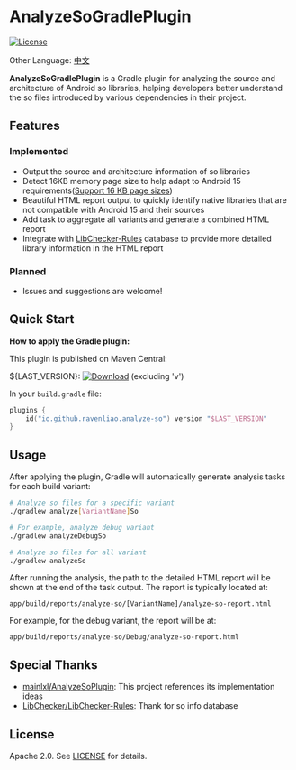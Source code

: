# AnalyzeSoGradlePlugin

[![License][license_image]][license_link]

Other Language: [中文](README_zh.md)

**AnalyzeSoGradlePlugin** is a Gradle plugin for analyzing the source and architecture of Android so libraries, helping developers better understand the so files introduced by various dependencies in their project.



## Features

### Implemented
- Output the source and architecture information of so libraries
- Detect 16KB memory page size to help adapt to Android 15 requirements([Support 16 KB page sizes](https://developer.android.com/guide/practices/page-sizes))
- Beautiful HTML report output to quickly identify native libraries that are not compatible with Android 15 and their sources
- Add task to aggregate all variants and generate a combined HTML report
- Integrate with [LibChecker-Rules](https://github.com/LibChecker/LibChecker-Rules) database to provide more detailed library information in the HTML report

### Planned
- Issues and suggestions are welcome!

## Quick Start
**How to apply the Gradle plugin:**

This plugin is published on Maven Central:

${LAST_VERSION}: [![Download][version_icon]][version_link] (excluding 'v')

In your `build.gradle` file:

```kotlin
plugins {
    id("io.github.ravenliao.analyze-so") version "$LAST_VERSION"
}
```

## Usage

After applying the plugin, Gradle will automatically generate analysis tasks for each build variant:

```bash
# Analyze so files for a specific variant
./gradlew analyze[VariantName]So

# For example, analyze debug variant
./gradlew analyzeDebugSo

# Analyze so files for all variant
./gradlew analyzeSo
```

After running the analysis, the path to the detailed HTML report will be shown at the end of the task output. The report is typically located at:
```
app/build/reports/analyze-so/[VariantName]/analyze-so-report.html
```

For example, for the debug variant, the report will be at:
```
app/build/reports/analyze-so/Debug/analyze-so-report.html
```

## Special Thanks

- [mainlxl/AnalyzeSoPlugin](https://github.com/mainlxl/AnalyzeSoPlugin): This project references its implementation ideas
- [LibChecker/LibChecker-Rules](https://github.com/LibChecker/LibChecker-Rules): Thank for so info database

## License

Apache 2.0. See [LICENSE](LICENSE) for details.

[version_icon]: https://img.shields.io/maven-central/v/io.github.ravenliao.analyze-so/gradle-plugin
[version_link]: https://repo1.maven.org/maven2/io/github/ravenliao/analyze-so/gradle-plugin/
[license_image]: https://img.shields.io/badge/License-Apache%202-blue.svg
[license_link]: https://www.apache.org/licenses/LICENSE-2.0
